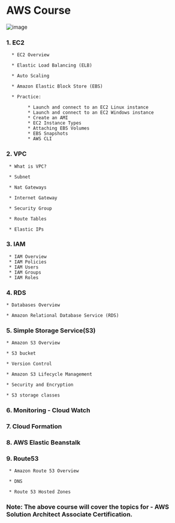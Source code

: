 # AWS Course

![image](https://user-images.githubusercontent.com/24622526/48014744-67806800-e14d-11e8-8288-1a9b64945da2.png)


### 1. EC2

      * EC2 Overview
      
      * Elastic Load Balancing (ELB)
      
      * Auto Scaling
      
      * Amazon Elastic Block Store (EBS)
      
      * Practice: 
      
            * Launch and connect to an EC2 Linux instance
            * Launch and connect to an EC2 Windows instance
            * Create an AMI
            * EC2 Instance Types
            * Attaching EBS Volumes
            * EBS Snapshots
            * AWS CLI

### 2. VPC

     * What is VPC?
     
     * Subnet
     
     * Nat Gateways
    
     * Internet Gateway
     
     * Security Group
     
     * Route Tables
     
     * Elastic IPs

### 3. IAM

     * IAM Overview
     * IAM Policies
     * IAM Users
     * IAM Groups
     * IAM Roles
  
### 4. RDS

    * Databases Overview
    
    * Amazon Relational Database Service (RDS)

### 5. Simple Storage Service(S3)

    * Amazon S3 Overview
    
    * S3 bucket
    
    * Version Control
   
    * Amazon S3 Lifecycle Management
    
    * Security and Encryption
    
    * S3 storage classes

### 6. Monitoring - Cloud Watch

### 7. Cloud Formation

### 8. AWS Elastic Beanstalk

### 9. Route53

     * Amazon Route 53 Overview
     
     * DNS
     
     * Route 53 Hosted Zones 


### Note: The above course will cover the topics for - AWS Solution Architect Associate Certification.
